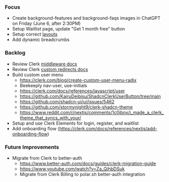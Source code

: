 ### Focus

- Create background-features and background-faqs images in ChatGPT on Friday (June 6, after 2:30PM)
- Setup Waitlist page, update "Get 1 month free" button
- Setup correct [layouts](https://www.google.com/search?q=nextjs+breadcrums+in+layout+app+router&client=safari&sca_esv=b42e03ff43b61ad3&source=hp&ei=JIs_aPOjK4WKwbkPqZquyQI&iflsig=AOw8s4IAAAAAaD-ZNBMnzFBlPeje-8AVQKi1kjV57O-H&ved=0ahUKEwjzxaPHudaNAxUFRTABHSmNKykQ4dUDCA8&uact=5&oq=nextjs+breadcrums+in+layout+app+router&gs_lp=Egdnd3Mtd2l6IiZuZXh0anMgYnJlYWRjcnVtcyBpbiBsYXlvdXQgYXBwIHJvdXRlcjIHECEYoAEYCjIHECEYoAEYCjIHECEYoAEYCjIHECEYoAEYCjIHECEYoAEYCkilOFAAWLI3cAN4AJABAJgBZKABnxuqAQQzOS4yuAEDyAEA-AEBmAIsoALmHMICCxAAGIAEGJECGIoFwgIREC4YgAQYkQIY0QMYxwEYigXCAgoQABiABBhDGIoFwgIREC4YgAQYsQMY0QMYgwEYxwHCAgsQABiABBixAxiDAcICCxAuGIAEGLEDGIMBwgIIEAAYgAQYsQPCAg4QABiABBixAxiDARiKBcICBRAAGIAEwgITEC4YgAQYsQMY0QMYQxjHARiKBcICEBAuGIAEGNEDGEMYxwEYigXCAhAQABiABBixAxhDGIMBGIoFwgIMEAAYgAQYQxiKBRgKwgIHEAAYgAQYCsICBhAAGBYYHsICCBAAGBYYChgewgILEAAYgAQYhgMYigXCAgUQIRigAcICBRAhGJ8FwgIHEAAYgAQYDcICCBAAGAgYDRgewgIIEAAYgAQYogTCAgUQIRirAsICBRAAGO8FmAMAkgcEMzguNqAHsfYBsgcEMzUuNrgH2BzCBwcyLjEzLjI5yAeEAQ&sclient=gws-wiz)
- Add dynamic breadcrumbs

### Backlog

- Review Clerk [middleware docs](https://clerk.com/docs/references/nextjs/clerk-middleware#protect-all-routes)
- Review Clerk [custom redirects docs](https://clerk.com/docs/guides/custom-redirects)
- Build custom user menu
  - <https://clerk.com/blog/create-custom-user-menu-radix>
  - Beekeeply nav-user, use-initials
  - <https://clerk.com/docs/references/javascript/user>
  - <https://github.com/KairuDeibisu/ShadcnClerkUserButton/tree/main>
  - <https://github.com/shadcn-ui/ui/issues/5462>
  - <https://github.com/stormynight9/clerk-shadcn-theme>
  - <https://www.reddit.com/r/nextjs/comments/1c0ibnx/i_made_a_clerk_theme_that_syncs_with_your/>
- Setup and use Clerk Elements for login, register, and waitlist
- Add onboarding flow (<https://clerk.com/docs/references/nextjs/add-onboarding-flow>)

### Future Improvements

- Migrate from Clerk to better-auth
  - <https://www.better-auth.com/docs/guides/clerk-migration-guide>
  - <https://www.youtube.com/watch?v=Za_QihbDSuk>
  - Migrate from Clerk Billing to polar.sh better-auth integration
